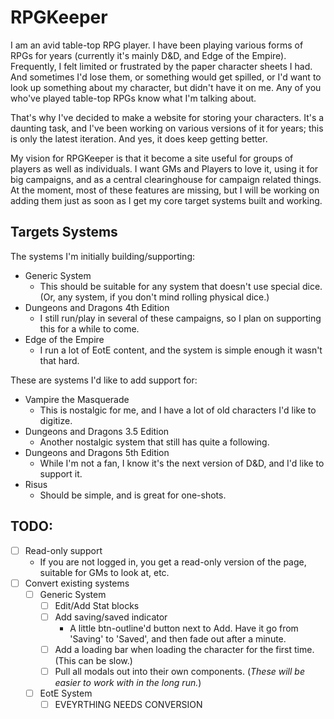 # RPGKeeper

I am an avid table-top RPG player. I have been playing various forms of RPGs for years (currently it's mainly D&D, and 
Edge of the Empire). Frequently, I felt limited or frustrated by the paper character sheets I had. And sometimes I'd
lose them, or something would get spilled, or I'd want to look up something about my character, but didn't have it on me.
Any of you who've played table-top RPGs know what I'm talking about.

That's why I've decided to make a website for storing your characters. It's a daunting task, and I've been working on
various versions of it for years; this is only the latest iteration. And yes, it does keep getting better.

My vision for RPGKeeper is that it become a site useful for groups of players as well as individuals. I want GMs and 
Players to love it, using it for big campaigns, and as a central clearinghouse for campaign related things. At the 
moment, most of these features are missing, but I will be working on adding them just as soon as I get my core target 
systems built and working.

## Targets Systems

The systems I'm initially building/supporting:

* Generic System
    * This should be suitable for any system that doesn't use special dice. (Or, any system, if you don't mind rolling physical dice.)
* Dungeons and Dragons 4th Edition
    * I still run/play in several of these campaigns, so I plan on supporting this for a while to come.
* Edge of the Empire
    * I run a lot of EotE content, and the system is simple enough it wasn't that hard.

These are systems I'd like to add support for:

* Vampire the Masquerade
    * This is nostalgic for me, and I have a lot of old characters I'd like to digitize.
* Dungeons and Dragons 3.5 Edition
    * Another nostalgic system that still has quite a following.
* Dungeons and Dragons 5th Edition
    * While I'm not a fan, I know it's the next version of D&D, and I'd like to support it.
* Risus
    * Should be simple, and is great for one-shots.

## TODO:

* [ ] Read-only support
    * If you are not logged in, you get a read-only version of the page, suitable for GMs to look at, etc.
* [ ] Convert existing systems
    * [ ] Generic System
        * [ ] Edit/Add Stat blocks
        * [ ] Add saving/saved indicator
            * A little btn-outline'd button next to Add. Have it go from 'Saving' to 'Saved', and then fade out after a minute.
        * [ ] Add a loading bar when loading the character for the first time. (This can be slow.)
        * [ ] Pull all modals out into their own components. (_These will be easier to work with in the long run._)
    * [ ] EotE System
        * [ ]  EVEYRTHING NEEDS CONVERSION
